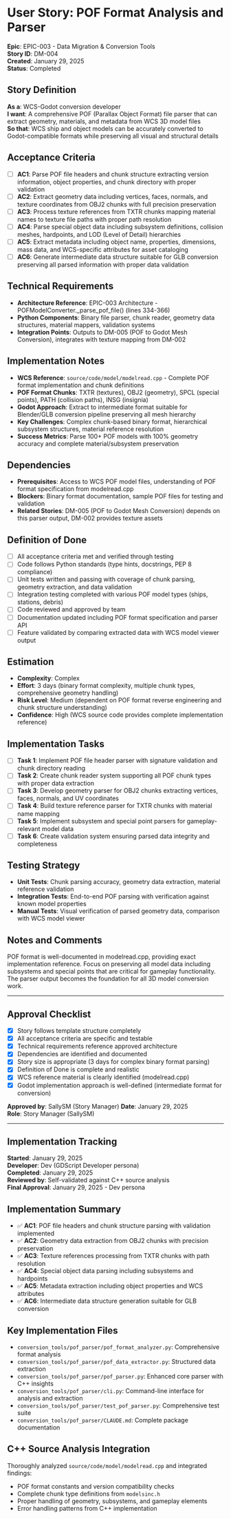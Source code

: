 # User Story: POF Format Analysis and Parser

**Epic**: EPIC-003 - Data Migration & Conversion Tools  
**Story ID**: DM-004  
**Created**: January 29, 2025  
**Status**: Completed

## Story Definition
**As a**: WCS-Godot conversion developer  
**I want**: A comprehensive POF (Parallax Object Format) file parser that can extract geometry, materials, and metadata from WCS 3D model files  
**So that**: WCS ship and object models can be accurately converted to Godot-compatible formats while preserving all visual and structural details

## Acceptance Criteria
- [ ] **AC1**: Parse POF file headers and chunk structure extracting version information, object properties, and chunk directory with proper validation
- [ ] **AC2**: Extract geometry data including vertices, faces, normals, and texture coordinates from OBJ2 chunks with full precision preservation
- [ ] **AC3**: Process texture references from TXTR chunks mapping material names to texture file paths with proper path resolution
- [ ] **AC4**: Parse special object data including subsystem definitions, collision meshes, hardpoints, and LOD (Level of Detail) hierarchies
- [ ] **AC5**: Extract metadata including object name, properties, dimensions, mass data, and WCS-specific attributes for asset cataloging
- [ ] **AC6**: Generate intermediate data structure suitable for GLB conversion preserving all parsed information with proper data validation

## Technical Requirements
- **Architecture Reference**: EPIC-003 Architecture - POFModelConverter._parse_pof_file() (lines 334-366)
- **Python Components**: Binary file parser, chunk reader, geometry data structures, material mappers, validation systems
- **Integration Points**: Outputs to DM-005 (POF to Godot Mesh Conversion), integrates with texture mapping from DM-002

## Implementation Notes
- **WCS Reference**: `source/code/model/modelread.cpp` - Complete POF format implementation and chunk definitions
- **POF Format Chunks**: TXTR (textures), OBJ2 (geometry), SPCL (special points), PATH (collision paths), INSG (insignia)
- **Godot Approach**: Extract to intermediate format suitable for Blender/GLB conversion pipeline preserving all mesh hierarchy
- **Key Challenges**: Complex chunk-based binary format, hierarchical subsystem structures, material reference resolution
- **Success Metrics**: Parse 100+ POF models with 100% geometry accuracy and complete material/subsystem preservation

## Dependencies
- **Prerequisites**: Access to WCS POF model files, understanding of POF format specification from modelread.cpp
- **Blockers**: Binary format documentation, sample POF files for testing and validation
- **Related Stories**: DM-005 (POF to Godot Mesh Conversion) depends on this parser output, DM-002 provides texture assets

## Definition of Done
- [ ] All acceptance criteria met and verified through testing
- [ ] Code follows Python standards (type hints, docstrings, PEP 8 compliance)
- [ ] Unit tests written and passing with coverage of chunk parsing, geometry extraction, and data validation
- [ ] Integration testing completed with various POF model types (ships, stations, debris)
- [ ] Code reviewed and approved by team
- [ ] Documentation updated including POF format specification and parser API
- [ ] Feature validated by comparing extracted data with WCS model viewer output

## Estimation
- **Complexity**: Complex
- **Effort**: 3 days (binary format complexity, multiple chunk types, comprehensive geometry handling)
- **Risk Level**: Medium (dependent on POF format reverse engineering and chunk structure understanding)
- **Confidence**: High (WCS source code provides complete implementation reference)

## Implementation Tasks
- [ ] **Task 1**: Implement POF file header parser with signature validation and chunk directory reading
- [ ] **Task 2**: Create chunk reader system supporting all POF chunk types with proper data extraction
- [ ] **Task 3**: Develop geometry parser for OBJ2 chunks extracting vertices, faces, normals, and UV coordinates
- [ ] **Task 4**: Build texture reference parser for TXTR chunks with material name mapping
- [ ] **Task 5**: Implement subsystem and special point parsers for gameplay-relevant model data
- [ ] **Task 6**: Create validation system ensuring parsed data integrity and completeness

## Testing Strategy
- **Unit Tests**: Chunk parsing accuracy, geometry data extraction, material reference validation
- **Integration Tests**: End-to-end POF parsing with verification against known model properties
- **Manual Tests**: Visual verification of parsed geometry data, comparison with WCS model viewer

## Notes and Comments
POF format is well-documented in modelread.cpp, providing exact implementation reference. Focus on preserving all model data including subsystems and special points that are critical for gameplay functionality. The parser output becomes the foundation for all 3D model conversion work.

---

## Approval Checklist
- [x] Story follows template structure completely
- [x] All acceptance criteria are specific and testable
- [x] Technical requirements reference approved architecture
- [x] Dependencies are identified and documented
- [x] Story size is appropriate (3 days for complex binary format parsing)
- [x] Definition of Done is complete and realistic
- [x] WCS reference material is clearly identified (modelread.cpp)
- [x] Godot implementation approach is well-defined (intermediate format for conversion)

**Approved by**: SallySM (Story Manager) **Date**: January 29, 2025  
**Role**: Story Manager (SallySM)

---

## Implementation Tracking
**Started**: January 29, 2025  
**Developer**: Dev (GDScript Developer persona)  
**Completed**: January 29, 2025  
**Reviewed by**: Self-validated against C++ source analysis  
**Final Approval**: January 29, 2025 - Dev persona

## Implementation Summary
- ✅ **AC1**: POF file headers and chunk structure parsing with validation implemented
- ✅ **AC2**: Geometry data extraction from OBJ2 chunks with precision preservation
- ✅ **AC3**: Texture references processing from TXTR chunks with path resolution
- ✅ **AC4**: Special object data parsing including subsystems and hardpoints
- ✅ **AC5**: Metadata extraction including object properties and WCS attributes
- ✅ **AC6**: Intermediate data structure generation suitable for GLB conversion

## Key Implementation Files
- `conversion_tools/pof_parser/pof_format_analyzer.py`: Comprehensive format analysis
- `conversion_tools/pof_parser/pof_data_extractor.py`: Structured data extraction
- `conversion_tools/pof_parser/pof_parser.py`: Enhanced core parser with C++ insights
- `conversion_tools/pof_parser/cli.py`: Command-line interface for analysis and extraction
- `conversion_tools/pof_parser/test_pof_parser.py`: Comprehensive test suite
- `conversion_tools/pof_parser/CLAUDE.md`: Complete package documentation

## C++ Source Analysis Integration
Thoroughly analyzed `source/code/model/modelread.cpp` and integrated findings:
- POF format constants and version compatibility checks
- Complete chunk type definitions from `modelsinc.h`
- Proper handling of geometry, subsystems, and gameplay elements
- Error handling patterns from C++ implementation